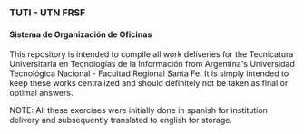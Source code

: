 ### TUTI - UTN FRSF
#### Sistema de Organización de Oficinas

This repository is intended to compile all work deliveries for the Tecnicatura Universitaria en Tecnologías de la Información from Argentina's Universidad Tecnológica Nacional - Facultad Regional Santa Fe. It is simply intended to keep these works centralized and should definitely not be taken as final or optimal answers.

NOTE: All these exercises were initially done in spanish for institution delivery and subsequently translated to english for storage.